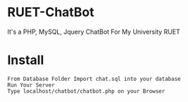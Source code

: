 # RUET-ChatBot
It's a PHP, MySQL, Jquery ChatBot For My University RUET



# Install
```
From Database Folder Import chat.sql into your database
Run Your Server
Type localhost/chatbot/chatbot.php on your Browser
```





